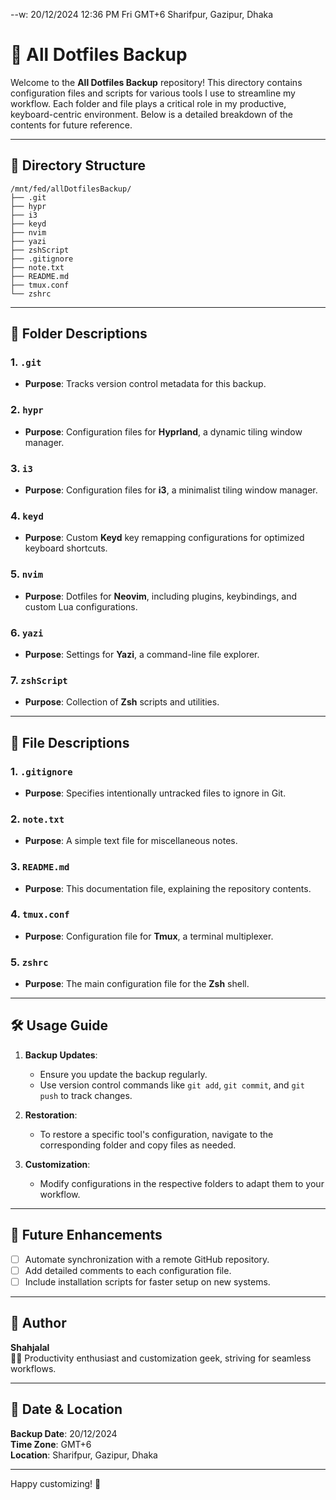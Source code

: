--w: 20/12/2024 12:36 PM Fri GMT+6 Sharifpur, Gazipur, Dhaka

# 📂 All Dotfiles Backup

Welcome to the **All Dotfiles Backup** repository! This directory contains configuration files and scripts for various tools I use to streamline my workflow. Each folder and file plays a critical role in my productive, keyboard-centric environment. Below is a detailed breakdown of the contents for future reference.

---

## 📂 Directory Structure

```plaintext
/mnt/fed/allDotfilesBackup/
├── .git
├── hypr
├── i3
├── keyd
├── nvim
├── yazi
├── zshScript
├── .gitignore
├── note.txt
├── README.md
├── tmux.conf
└── zshrc
```

---

## 📂 Folder Descriptions

### 1. `.git`

- **Purpose**: Tracks version control metadata for this backup.

### 2. `hypr`

- **Purpose**: Configuration files for **Hyprland**, a dynamic tiling window manager.

### 3. `i3`

- **Purpose**: Configuration files for **i3**, a minimalist tiling window manager.

### 4. `keyd`

- **Purpose**: Custom **Keyd** key remapping configurations for optimized keyboard shortcuts.

### 5. `nvim`

- **Purpose**: Dotfiles for **Neovim**, including plugins, keybindings, and custom Lua configurations.

### 6. `yazi`

- **Purpose**: Settings for **Yazi**, a command-line file explorer.

### 7. `zshScript`

- **Purpose**: Collection of **Zsh** scripts and utilities.

---

## 📄 File Descriptions

### 1. `.gitignore`

- **Purpose**: Specifies intentionally untracked files to ignore in Git.

### 2. `note.txt`

- **Purpose**: A simple text file for miscellaneous notes.

### 3. `README.md`

- **Purpose**: This documentation file, explaining the repository contents.

### 4. `tmux.conf`

- **Purpose**: Configuration file for **Tmux**, a terminal multiplexer.

### 5. `zshrc`

- **Purpose**: The main configuration file for the **Zsh** shell.

---

## 🛠️ Usage Guide

1. **Backup Updates**:

   - Ensure you update the backup regularly.
   - Use version control commands like `git add`, `git commit`, and `git push` to track changes.

2. **Restoration**:

   - To restore a specific tool's configuration, navigate to the corresponding folder and copy files as needed.

3. **Customization**:
   - Modify configurations in the respective folders to adapt them to your workflow.

---

## 🚀 Future Enhancements

- [ ] Automate synchronization with a remote GitHub repository.
- [ ] Add detailed comments to each configuration file.
- [ ] Include installation scripts for faster setup on new systems.

---

## 🌟 Author

**Shahjalal**  
👩‍💻 Productivity enthusiast and customization geek, striving for seamless workflows.

---

## 📅 Date & Location

**Backup Date**: 20/12/2024  
**Time Zone**: GMT+6  
**Location**: Sharifpur, Gazipur, Dhaka

---

Happy customizing! 🎉

